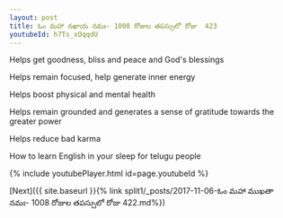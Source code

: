 ```yaml
---
layout: post
title: ఓం మహా నఖాయ నమః- 1008 రోజుల తపస్సులో రోజు  423
youtubeId: h7Ts_xOqqdU
---
```

 
 
Helps get goodness, bliss and peace and God's blessings
 
Helps remain focused, help generate inner energy 
 
Helps boost physical and mental health 
 
Helps remain grounded and generates a sense of gratitude towards the greater power 
 
Helps reduce bad karma
 
How to learn English in your sleep for telugu people
 
 
 
 


{% include youtubePlayer.html id=page.youtubeId %}
 
[Next]({{ site.baseurl }}{% link split1/_posts/2017-11-06-ఓం మహా ముఖతా నమః- 1008 రోజుల తపస్సులో రోజు  422.md%})
 
